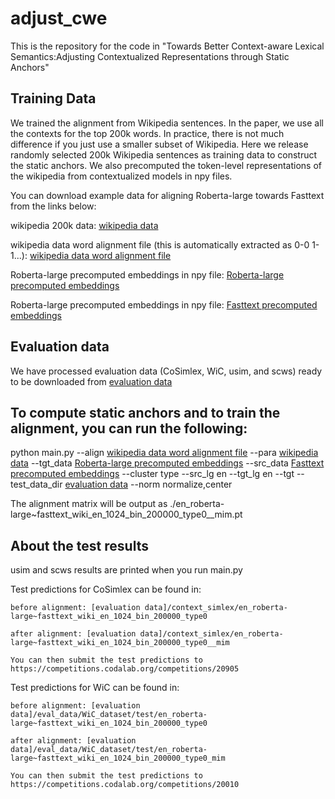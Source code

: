 # adjust_cwe
This is the repository for the code in "Towards Better Context-aware Lexical Semantics:Adjusting Contextualized Representations through Static Anchors"

## Training Data
We trained the alignment from Wikipedia sentences. In the paper, we use all the contexts for the top 200k words. In practice, there is not much difference if you just use a smaller subset of Wikipedia. Here we release randomly selected 200k Wikipedia sentences as training data to construct the static anchors. We also precomputed the token-level representations of the wikipedia from contextualized models in npy files. 

You can download example data for aligning Roberta-large towards Fasttext from the links below:

[wikipedia data]: https://www.dropbox.com/s/tzun5ft47qx01g3/en_200k_shuffled.witespace.out_for_wa.en2en?dl=0

[wikipedia data word alignment file]: https://www.dropbox.com/s/s55sr7e8g2tkagj/en_200k_shuffled.witespace.out_for_wa.align.en2en?dl=0

[Roberta-large precomputed embeddings]: https://www.dropbox.com/s/1i5kkrwy9q6ilv4/wiki_roberta.zip?dl=0

[Fasttext precomputed embeddings]: https://www.dropbox.com/s/eyfpstqg6l59v05/wiki_fasttext.zip?dl=0

wikipedia 200k data: [wikipedia data]

wikipedia data word alignment file (this is automatically extracted as 0-0 1-1...): [wikipedia data word alignment file]

Roberta-large precomputed embeddings in npy file: [Roberta-large precomputed embeddings]

Roberta-large precomputed embeddings in npy file: [Fasttext precomputed embeddings]

## Evaluation data

[evaluation data]: https://www.dropbox.com/s/6ch7qykv71w3530/eval_data.zip?dl=0

We have processed evaluation data (CoSimlex, WiC, usim, and scws) ready to be downloaded from [evaluation data]

## To compute static anchors and to train the alignment, you can run the following:

python main.py  --align [wikipedia data word alignment file] --para [wikipedia data] --tgt_data [Roberta-large precomputed embeddings] --src_data [Fasttext precomputed embeddings] --cluster type --src_lg en --tgt_lg en --tgt --test_data_dir [evaluation data] --norm normalize,center 

The alignment matrix will be output as ./en_roberta-large~fasttext_wiki_en_1024_bin_200000_type0__mim.pt

## About the test results
usim and scws results are printed when you run main.py

Test predictions for CoSimlex can be found in:  

    before alignment: [evaluation data]/context_simlex/en_roberta-large~fasttext_wiki_en_1024_bin_200000_type0

    after alignment: [evaluation data]/context_simlex/en_roberta-large~fasttext_wiki_en_1024_bin_200000_type0__mim

    You can then submit the test predictions to https://competitions.codalab.org/competitions/20905

Test predictions for WiC can be found in:

    before alignment: [evaluation data]/eval_data/WiC_dataset/test/en_roberta-large~fasttext_wiki_en_1024_bin_200000_type0

    after alignment: [evaluation data]/eval_data/WiC_dataset/test/en_roberta-large~fasttext_wiki_en_1024_bin_200000_type0_mim

    You can then submit the test predictions to https://competitions.codalab.org/competitions/20010
    
